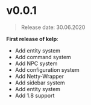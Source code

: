 # v0.0.1
> Release date: 30.06.2020

**First release of kelp**:
* Add entity system
* Add command system
* Add NPC system
* Add configuration system
* Add Netty-Wrapper
* Add sidebar system
* Add entity system
* Add 1.8 support